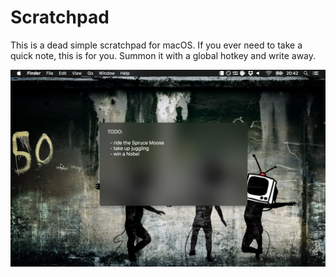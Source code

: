 # Scratchpad

This is a dead simple scratchpad for macOS. If you ever need to take a quick
note, this is for you. Summon it with a global hotkey and write away.


![Screenshot](screenshot.png)
